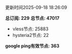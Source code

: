 更新时间2025-09-18 18:26:09

**总订阅: 229**
**总节点: 47017**
- vless节点: 25883
- hysteria2节点: 22

**google ping有效节点: 363**
